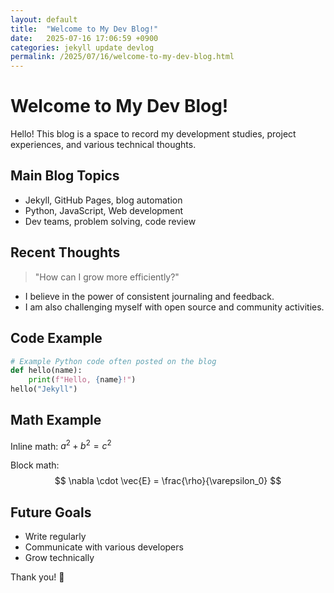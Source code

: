 ```yaml
---
layout: default
title:  "Welcome to My Dev Blog!"
date:   2025-07-16 17:06:59 +0900
categories: jekyll update devlog
permalink: /2025/07/16/welcome-to-my-dev-blog.html
---
```


# Welcome to My Dev Blog!

Hello! This blog is a space to record my development studies, project experiences, and various technical thoughts.

## Main Blog Topics
- Jekyll, GitHub Pages, blog automation
- Python, JavaScript, Web development
- Dev teams, problem solving, code review

## Recent Thoughts

> "How can I grow more efficiently?"

- I believe in the power of consistent journaling and feedback.
- I am also challenging myself with open source and community activities.

## Code Example

```python
# Example Python code often posted on the blog
def hello(name):
    print(f"Hello, {name}!")
hello("Jekyll")
```

## Math Example

Inline math: $a^2 + b^2 = c^2$

Block math:
$$
\nabla \cdot \vec{E} = \frac{\rho}{\varepsilon_0}
$$

## Future Goals
- Write regularly
- Communicate with various developers
- Grow technically

Thank you! 🚀
